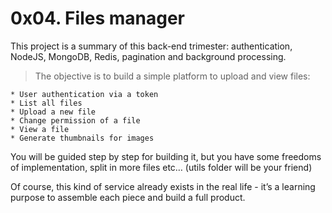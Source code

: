 # 0x04. Files manager

This project is a summary of this back-end trimester: authentication, NodeJS, MongoDB, Redis, pagination and background processing.

> The objective is to build a simple platform to upload and view files:

	* User authentication via a token
	* List all files
	* Upload a new file
	* Change permission of a file
	* View a file
	* Generate thumbnails for images

You will be guided step by step for building it, but you have some freedoms of implementation, split in more files etc… (utils folder will be your friend)

Of course, this kind of service already exists in the real life - it’s a learning purpose to assemble each piece and build a full product.
